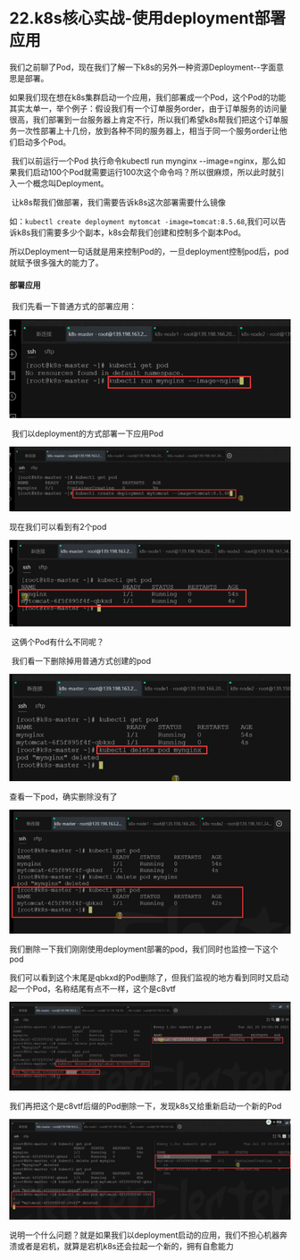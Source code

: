 # 22.k8s核心实战-使用deployment部署应用



​	我们之前聊了Pod，现在我们了解一下k8s的另外一种资源Deployment--字面意思是部署。

​	如果我们现在想在k8s集群启动一个应用，我们部署成一个Pod，这个Pod的功能其实太单一，举个例子：假设我们有一个订单服务order，由于订单服务的访问量很高，我们部署到一台服务器上肯定不行，所以我们希望k8s帮我们把这个订单服务一次性部署上十几份，放到各种不同的服务器上，相当于同一个服务order让他们启动多个Pod。

​	我们以前运行一个Pod 执行命令kubectl run mynginx --image=nginx，那么如果我们启动100个Pod就需要运行100次这个命令吗？所以很麻烦，所以此时就引入一个概念叫Deployment。



​	让k8s帮我们做部署，我们需要告诉k8s这次部署需要什么镜像

如：`kubectl create deployment mytomcat -image=tomcat:8.5.68`,我们可以告诉k8s我们需要多少个副本，k8s会帮我们创建和控制多个副本Pod。



​	所以Deployment一句话就是用来控制Pod的，一旦deployment控制pod后，pod就赋予很多强大的能力了。



#### 部署应用

​	我们先看一下普通方式的部署应用：

![1650880802900](../../.vuepress/public/images/1650880802900.png)





​	我们以deployment的方式部署一下应用Pod

![1650880900376](../../.vuepress/public/images/1650880900376.png)



现在我们可以看到有2个pod

![1650880963810](../../.vuepress/public/images/1650880963810.png)

​	这俩个Pod有什么不同呢？

​	我们看一下删除掉用普通方式创建的pod

![1650881253808](../../.vuepress/public/images/1650881253808.png)



查看一下pod，确实删除没有了

![1650881304629](../../.vuepress/public/images/1650881304629.png)





我们删除一下我们刚刚使用deployment部署的pod，我们同时也监控一下这个pod

​	我们可以看到这个末尾是qbkxd的Pod删除了，但我们监视的地方看到同时又启动起一个Pod，名称结尾有点不一样，这个是c8vtf

![1650882022598](../../.vuepress/public/images/1650882022598.png)



我们再把这个是c8vtf后缀的Pod删除一下，发现k8s又给重新启动一个新的Pod

![1650882410234](../../.vuepress/public/images/1650882410234.png)



​	说明一个什么问题？就是如果我们以deployment启动的应用，我们不担心机器奔溃或者是宕机，就算是宕机k8s还会拉起一个新的，拥有自愈能力

















































































































































































